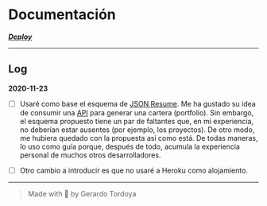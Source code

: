 # Documentación

***[Deploy](https://zherar7ordoya.github.io/)***

---

## Log

**2020-11-23**

-   [ ] Usaré como base el esquema de
        [JSON Resume](https://jsonresume.org/schema/). Me ha gustado su idea de
        consumir una [API](https://zherar7ordoya.github.io/resume/index.json)
        para generar una cartera (portfolio). Sin embargo, el esquema propuesto
        tiene un par de faltantes que, en mi experiencia, no deberían estar
        ausentes (por ejemplo, los proyectos). De otro modo, me hubiera quedado
        con la propuesta así como está. De todas maneras, lo uso como guía
        porque, después de todo, acumula la experiencia personal de muchos otros
        desarrolladores.

-   [ ] Otro cambio a introducir es que no usaré a Heroku como alojamiento.

---

> Made with 🧡 by Gerardo Tordoya
